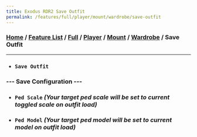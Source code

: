 ```yaml
---
title: Exodus RDR2 Save Outfit
permalink: /features/full/player/mount/wardrobe/save-outfit
---
```

### [Home](/) / [Feature List](/features) / [Full](/features/full) / [Player](/features/full/player) / [Mount](/features/full/player/mount) / [Wardrobe](/features/full/player/mount/wardrobe) / Save Outfit
---
- ### `Save Outfit`
### --- Save Configuration ---
- ### `Ped Scale` *(Your target ped scale will be set to current toggled scale on outfit load)*
- ### `Ped Model` *(Your target ped model will be set to current model on outfit load)*
